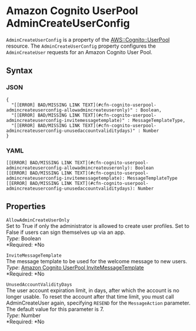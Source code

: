 # Amazon Cognito UserPool AdminCreateUserConfig<a name="aws-properties-cognito-userpool-admincreateuserconfig"></a>

`AdminCreateUserConfig` is a property of the [AWS::Cognito::UserPool](aws-resource-cognito-userpool.md) resource\. The `AdminCreateUserConfig` property configures the `AdminCreateUser` requests for an Amazon Cognito User Pool\.

## Syntax<a name="aws-properties-cognito-userpool-admincreateuserconfig-syntax"></a>

### JSON<a name="aws-properties-cognito-userpool-admincreateuserconfig-syntax.json"></a>

```
{
  "[[ERROR] BAD/MISSING LINK TEXT](#cfn-cognito-userpool-admincreateuserconfig-allowadmincreateuseronly)" : Boolean,
  "[[ERROR] BAD/MISSING LINK TEXT](#cfn-cognito-userpool-admincreateuserconfig-invitemessagetemplate)" : MessageTemplateType,
  "[[ERROR] BAD/MISSING LINK TEXT](#cfn-cognito-userpool-admincreateuserconfig-unusedaccountvaliditydays)" : Number
}
```

### YAML<a name="aws-properties-cognito-userpool-admincreateuserconfig-syntax.yaml"></a>

```
[[ERROR] BAD/MISSING LINK TEXT](#cfn-cognito-userpool-admincreateuserconfig-allowadmincreateuseronly): Boolean
[[ERROR] BAD/MISSING LINK TEXT](#cfn-cognito-userpool-admincreateuserconfig-invitemessagetemplate): MessageTemplateType
[[ERROR] BAD/MISSING LINK TEXT](#cfn-cognito-userpool-admincreateuserconfig-unusedaccountvaliditydays): Number
```

## Properties<a name="aws-properties-cognito-userpool-admincreateuserconfig-properties"></a>

`AllowAdminCreateUserOnly`  
Set to True if only the administrator is allowed to create user profiles\. Set to False if users can sign themselves up via an app\.  
*Type*: Boolean  
*Required: *No

`InviteMessageTemplate`  
The message template to be used for the welcome message to new users\.  
*Type*: [Amazon Cognito UserPool InviteMessageTemplate](aws-properties-cognito-userpool-admincreateuserconfig-invitemessagetemplate.md)  
*Required: *No

`UnusedAccountValidityDays`  
The user account expiration limit, in days, after which the account is no longer usable\. To reset the account after that time limit, you must call AdminCreateUser again, specifying `RESEND` for the `MessageAction` parameter\. The default value for this parameter is 7\.  
*Type*: Number  
*Required: *No